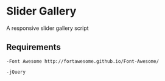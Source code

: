Slider Gallery
==========================================

A responsive slider gallery script


Requirements
------------------------------------------
	-Font Awesome http://fortawesome.github.io/Font-Awesome/

	-jQuery


